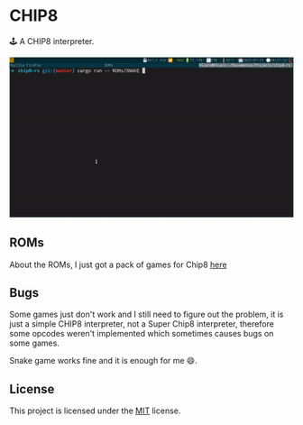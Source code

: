 # CHIP8

:joystick: A CHIP8 interpreter.

![gif](./gameplay.gif)

## ROMs
About the ROMs, I just got a pack of games for Chip8 [here](https://www.zophar.net/pdroms/chip8/chip-8-games-pack.html)

## Bugs
Some games just don't work and I still need to figure out the problem, it is just a simple CHIP8 interpreter,
not a Super Chip8 interpreter, therefore some opcodes weren't implemented which sometimes causes bugs on some games. 

Snake game works fine and it is enough for me :smile:.

## License
This project is licensed under the [MIT](LICENSE) license.

